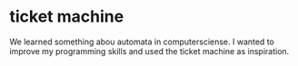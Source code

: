 # ticket machine

We learned something abou automata in computersciense. I wanted to improve my programming skills and used the ticket machine as inspiration.
